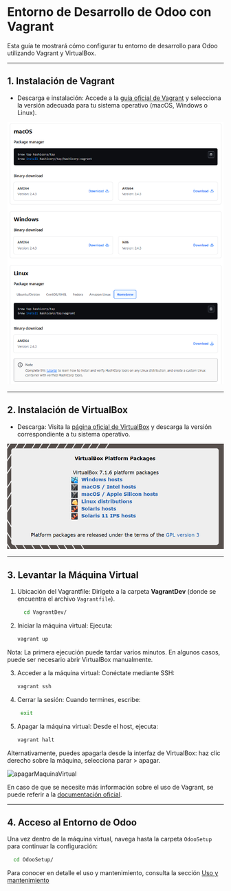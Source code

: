 # Entorno de Desarrollo de Odoo con Vagrant

Esta guía te mostrará cómo configurar tu entorno de desarrollo para Odoo utilizando Vagrant y VirtualBox.

---

## 1. Instalación de Vagrant

- Descarga e instalación: 
  Accede a la [guía oficial de Vagrant](https://developer.hashicorp.com/vagrant/downloads) y selecciona la versión adecuada para tu sistema operativo (macOS, Windows o Linux).

![Instalación Vagrant](./vagrantInstall.png)

---

## 2. Instalación de VirtualBox

- Descarga:
  Visita la [página oficial de VirtualBox](https://www.virtualbox.org/wiki/Downloads) y descarga la versión correspondiente a tu sistema operativo.

![Instalación VirtualBox](./virtualBoxInstall.png)

---

## 3. Levantar la Máquina Virtual

1. Ubicación del Vagrantfile:
    Dirígete a la carpeta **VagrantDev** (donde se encuentra el archivo ``Vagrantfile``).

   ```bash
     cd VagrantDev/
   ```

2. Iniciar la máquina virtual:
    Ejecuta:
   ```bash
   vagrant up
   ```
Nota: La primera ejecución puede tardar varios minutos. En algunos casos, puede ser necesario abrir VirtualBox manualmente.

3. Acceder a la máquina virtual:
    Conéctate mediante SSH:
   ```bash
   vagrant ssh
   ```

4. Cerrar la sesión:
    Cuando termines, escribe:
    ```bash 
     exit
   ```

5. Apagar la máquina virtual:
    Desde el host, ejecuta:
    ```bash 
    vagrant halt
    ```
Alternativamente, puedes apagarla desde la interfaz de VirtualBox: haz clic derecho sobre la máquina, selecciona parar > apagar.

![apagarMaquinaVirtual](/docs/apagarMaquinaVB.png)


En caso de que se necesite más información sobre el uso de Vagrant, se puede referir a la [documentación oficial](https://developer.hashicorp.com/vagrant/docs).

---

## 4. Acceso al Entorno de Odoo

Una vez dentro de la máquina virtual, navega hasta la carpeta `OdooSetup` para continuar la configuración:

   ```bash
     cd OdooSetup/
   ```

Para conocer en detalle el uso y mantenimiento, consulta la sección 
[Uso y mantenimiento](UsoYMantenimiento.md)
